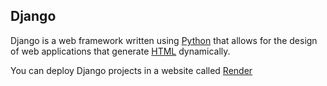## Django































Django is a web framework written using [Python](/wiki/Python) that allows for the design of web applications that generate [HTML](/wiki/HTML) dynamically. 































You can deploy Django projects in a website called [Render](/wiki/render)































































